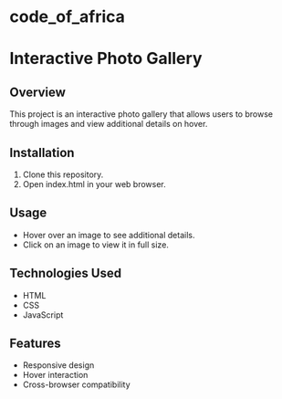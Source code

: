 # code_of_africa
# Interactive Photo Gallery

## Overview
This project is an interactive photo gallery that allows users to browse through images and view additional details on hover.

## Installation
1. Clone this repository.
2. Open index.html in your web browser.

## Usage
- Hover over an image to see additional details.
- Click on an image to view it in full size.

## Technologies Used
- HTML
- CSS
- JavaScript

## Features
- Responsive design
- Hover interaction
- Cross-browser compatibility

